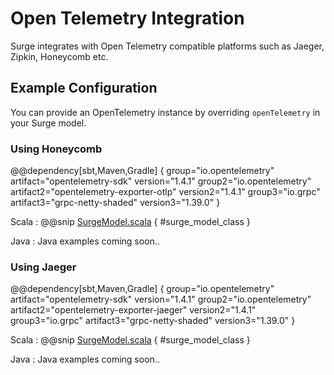 # Open Telemetry Integration

Surge integrates with Open Telemetry compatible platforms such as Jaeger, Zipkin, Honeycomb etc. 


## Example Configuration

You can provide an OpenTelemetry instance by overriding `openTelemetry` in your Surge model. 

### Using Honeycomb

@@dependency[sbt,Maven,Gradle] {
group="io.opentelemetry" artifact="opentelemetry-sdk" version="1.4.1"
group2="io.opentelemetry" artifact2="opentelemetry-exporter-otlp" version2="1.4.1"
group3="io.grpc" artifact3="grpc-netty-shaded" version3="1.39.0"
}

Scala
:    @@snip [SurgeModel.scala](/modules/surge-docs/src/test/scala/docs/command/BankAccountSurgeModelWithHoneycomb.scala) { #surge_model_class }

Java
:    Java examples coming soon..


### Using Jaeger 

@@dependency[sbt,Maven,Gradle] {
group="io.opentelemetry" artifact="opentelemetry-sdk" version="1.4.1"
group2="io.opentelemetry" artifact2="opentelemetry-exporter-jaeger" version2="1.4.1"
group3="io.grpc" artifact3="grpc-netty-shaded" version3="1.39.0"
}

Scala
:    @@snip [SurgeModel.scala](/modules/surge-docs/src/test/scala/docs/command/BankAccountSurgeModelWithJaeger.scala) { #surge_model_class }

Java
:    Java examples coming soon..


